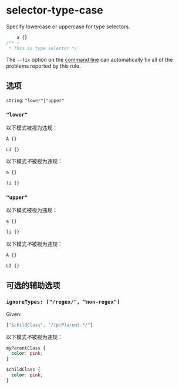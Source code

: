 # selector-type-case

Specify lowercase or uppercase for type selectors.

```css
    a {}
/** ↑
 * This is type selector */
```

The `--fix` option on the [command line](../../../docs/user-guide/cli.md#autofixing-errors) can automatically fix all of the problems reported by this rule.

## 选项

`string`: `"lower"|"upper"`

### `"lower"`

以下模式被视为违规：

```css
A {}
```

```css
LI {}
```

以下模式*不*被视为违规：

```css
a {}
```

```css
li {}
```

### `"upper"`

以下模式被视为违规：

```css
a {}
```

```css
li {}
```

以下模式*不*被视为违规：

```css
A {}
```

```css
LI {}
```

## 可选的辅助选项

### `ignoreTypes: ["/regex/", "non-regex"]`

Given:

```js
["$childClass", "/(p|P)arent.*/"]
```

以下模式*不*被视为违规：

```css
myParentClass {
  color: pink;
}

$childClass {
  color: pink;
}
```
